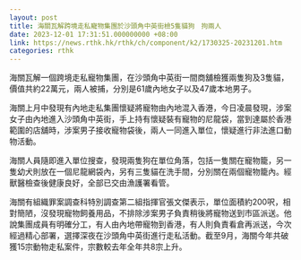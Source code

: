 ```yaml
---
layout: post
title: 海關瓦解跨境走私寵物集團於沙頭角中英街檢5隻貓狗　拘兩人
date: 2023-12-01 17:31:51.000000000 +08:00
link: https://news.rthk.hk/rthk/ch/component/k2/1730325-20231201.htm
categories: rthk
---
```


海關瓦解一個跨境走私寵物集團，在沙頭角中英街一間商舖檢獲兩隻狗及3隻貓，價值共約22萬元，兩人被捕，分別是61歲內地女子以及47歲本地男子。

海關上月中發現有內地走私集團懷疑將寵物由內地混入香港，今日凌晨發現，涉案女子由內地進入沙頭角中英街，手上持有懷疑裝有寵物的尼龍袋，當到達屬於香港範圍的店舖時，涉案男子接收寵物袋後，兩人一同進入單位，懷疑進行非法進口動物活動。

海關人員隨即進入單位搜查，發現兩隻狗在單位角落，包括一隻關在寵物籠，另一隻幼犬則放在一個尼龍網袋內，另有三隻貓在洗手間，分別關在兩個寵物籠內。經獸醫檢查後健康良好，全部已交由漁護署看管。

海關有組織罪案調查科特別調查第二組指揮官張文傑表示，單位面積約200呎，相對簡陋，沒發現寵物飼養用品，不排除涉案男子負責稍後將寵物送到市區派送。他說集團成員有明確分工，有人由內地帶寵物到香港，有人則負責看倉再派送，今次經過精心部署，選擇深夜在沙頭角中英街進行走私活動。截至9月，海關今年共破獲15宗動物走私案件，宗數較去年全年共8宗上升。

